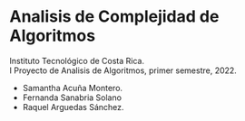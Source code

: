 # Analisis de Complejidad de Algoritmos

Instituto Tecnológico de Costa Rica.<br/>
I Proyecto de Analisis de Algoritmos, primer semestre, 2022.<br/>
- Samantha Acuña Montero.
- Fernanda Sanabria Solano
- Raquel Arguedas Sánchez.

